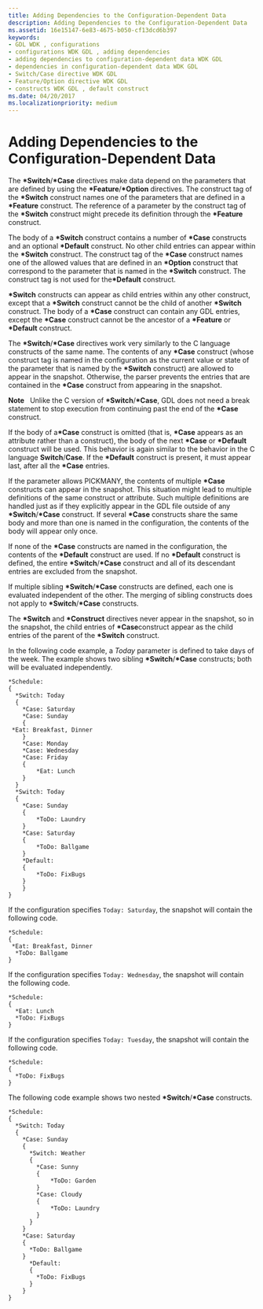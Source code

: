 ```yaml
---
title: Adding Dependencies to the Configuration-Dependent Data
description: Adding Dependencies to the Configuration-Dependent Data
ms.assetid: 16e15147-6e83-4675-b050-cf13dcd6b397
keywords:
- GDL WDK , configurations
- configurations WDK GDL , adding dependencies
- adding dependencies to configuration-dependent data WDK GDL
- dependencies in configuration-dependent data WDK GDL
- Switch/Case directive WDK GDL
- Feature/Option directive WDK GDL
- constructs WDK GDL , default construct
ms.date: 04/20/2017
ms.localizationpriority: medium
---
```


# Adding Dependencies to the Configuration-Dependent Data


The **\*Switch**/**\*Case** directives make data depend on the parameters that are defined by using the **\*Feature**/**\*Option** directives. The construct tag of the **\*Switch** construct names one of the parameters that are defined in a **\*Feature** construct. The reference of a parameter by the construct tag of the **\*Switch** construct might precede its definition through the **\*Feature** construct.

The body of a **\*Switch** construct contains a number of **\*Case** constructs and an optional **\*Default** construct. No other child entries can appear within the **\*Switch** construct. The construct tag of the **\*Case** construct names one of the allowed values that are defined in an **\*Option** construct that correspond to the parameter that is named in the **\*Switch** construct. The construct tag is not used for the<strong>\*Default</strong> construct.

**\*Switch** constructs can appear as child entries within any other construct, except that a **\*Switch** construct cannot be the child of another **\*Switch** construct. The body of a **\*Case** construct can contain any GDL entries, except the **\*Case** construct cannot be the ancestor of a **\*Feature** or **\*Default** construct.

The **\*Switch**/**\*Case** directives work very similarly to the C language constructs of the same name. The contents of any **\*Case** construct (whose construct tag is named in the configuration as the current value or state of the parameter that is named by the **\*Switch** construct) are allowed to appear in the snapshot. Otherwise, the parser prevents the entries that are contained in the **\*Case** construct from appearing in the snapshot.

**Note**   Unlike the C version of **\*Switch**/**\*Case**, GDL does not need a break statement to stop execution from continuing past the end of the **\*Case** construct.

 

If the body of a<strong>\*Case</strong> construct is omitted (that is, **\*Case** appears as an attribute rather than a construct), the body of the next **\*Case** or **\*Default** construct will be used. This behavior is again similar to the behavior in the C language **Switch**/**Case**. If the **\*Default** construct is present, it must appear last, after all the **\*Case** entries.

If the parameter allows PICKMANY, the contents of multiple **\*Case** constructs can appear in the snapshot. This situation might lead to multiple definitions of the same construct or attribute. Such multiple definitions are handled just as if they explicitly appear in the GDL file outside of any **\*Switch**/**\*Case** construct. If several **\*Case** constructs share the same body and more than one is named in the configuration, the contents of the body will appear only once.

If none of the **\*Case** constructs are named in the configuration, the contents of the **\*Default** construct are used. If no **\*Default** construct is defined, the entire **\*Switch**/**\*Case** construct and all of its descendant entries are excluded from the snapshot.

If multiple sibling **\*Switch**/**\*Case** constructs are defined, each one is evaluated independent of the other. The merging of sibling constructs does not apply to **\*Switch**/**\*Case** constructs.

The **\*Switch** and **\*Construct** directives never appear in the snapshot, so in the snapshot, the child entries of **\*Case**construct appear as the child entries of the parent of the **\*Switch** construct.

In the following code example, a *Today* parameter is defined to take days of the week. The example shows two sibling **\*Switch**/**\*Case** constructs; both will be evaluated independently.

```GDL
*Schedule:
{
  *Switch: Today
  {
    *Case: Saturday
    *Case: Sunday
    {
 *Eat: Breakfast, Dinner
    }
    *Case: Monday
    *Case: Wednesday
    *Case: Friday
    {
        *Eat: Lunch
    }
  }
  *Switch: Today
  {
    *Case: Sunday
    {
        *ToDo: Laundry
    }
    *Case: Saturday
    {
        *ToDo: Ballgame
    }
    *Default:
    {
        *ToDo: FixBugs
    }
    }
}
```

If the configuration specifies `Today: Saturday`, the snapshot will contain the following code.

```GDL
*Schedule:
{
 *Eat: Breakfast, Dinner
  *ToDo: Ballgame
}
```

If the configuration specifies `Today: Wednesday`, the snapshot will contain the following code.

```GDL
*Schedule:
{
  *Eat: Lunch
  *ToDo: FixBugs
}
```

If the configuration specifies `Today: Tuesday`, the snapshot will contain the following code.

```GDL
*Schedule:
{
  *ToDo: FixBugs
}
```

The following code example shows two nested **\*Switch**/**\*Case** constructs.

```GDL
*Schedule:
{
  *Switch: Today
  {
    *Case: Sunday
    {
      *Switch: Weather
      {
        *Case: Sunny
        {
            *ToDo: Garden
        }
        *Case: Cloudy
        {
            *ToDo: Laundry
        }
      }
    }
    *Case: Saturday
    {
      *ToDo: Ballgame
    }
      *Default:
      {
        *ToDo: FixBugs
      }
    }
}
```

 

 




